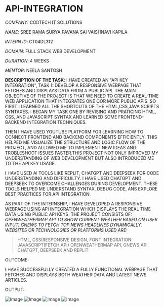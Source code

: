 # API-INTEGRATION
*COMPANY*: CODTECH IT SOLUTIONS

*NAME*: SREE RAMA SURYA PAVANA SAI VAISHNAVI KAPILA

*INTERN ID*: CT04DL312

*DOMAIN*: FULL STACK WEB DEVELOPMENT

*DURATION*: 4 WEEKS

*MENTOR*: NEELA SANTOSH


**DESCRIPTION OF THE TASK**:
I HAVE CREATED AN "API KEY INTEGRATION", TASK 1: DEVELOP A RESPONSIVE WEBPAGE THAT FETCHES AND DISPLAYS DATA FROM A PUBLIC API. THE MAIN OBJECTIVE OF THE PROJECT IS THAT WE NEED TO CREATE A REAL-TIME WEB APPLICATION THAT INTEGRATES ONE OOR MORE PUBLIC APIS. SO FIRST I LEARNED ALL THE SHORTCUTS OF THE HTML,CSS,JAVA SCRIPTS SYNTAXES. I BEGAN MY TASK ONE BY REVISING AND PRATICING HTML, CSS, AND JAVASCRIPT SYNTAX AND LEARNED SOME FRONTEND-BACKEND INTEGRATION TECHNIQUES.


THEN I HAVE USED YOUTUBE PLATFORM FOR LEARNING HOW TO CONNECT FRONTEND AND BACKEND COMPONENTS EFFICIENTLY. THIS HELPED ME VISUALIZE THE STRUCTURE AND LOGIC FLOW OF THE PROJECT, AND ALLOWED ME TO IMPLEMENT NEW IDEAS AND TROBLESHOOT ISSUES FASTER.THIS PROJECT NOT ONLY IMPROVED MY UNDERSTANDING OF WEB DEVELOPMENT BUT ALSO INTRODUCED ME TO THE API KEY USAGE.


I HAVE USED AI TOOLS LIKE REPLIT, CHATGPT AND DEEPSEEK FOR CODE UNDERSTANDING AND DIFFICUILTY. I HAVE USED CHATGPT AND DEEPSEEK TO OVERCOME CHALLENGES DURING DEVELOPMENT. THESE TOOLS HELPED ME UNDERSTAND SYNTAX, DEBUG CODE, ANS EXPLORE BEST PRACTICES FOR API INTEGRATION.


AS PART OF THE INTERNSHIP, I HAVE DEVELOPED A RESPONSIVE WEBPAGE USING API INTEGRATION WHICH DISPLAYS THE REAL-TIME DATA USING PUBLIC API KEYS. THE PROJECT CONSISTS OF:
*OPENWEATHERMAP API TO SHOW CURRENT WEATHER BASED ON USER INPUT.*
*GNEWS TO FETCH TOP NEWS HEADLINES DYNAMICALLY.*
*WEBSITES OR TECHNOLOGIES OR PLATFORMS USED ARE:*


>HTML, CSS(RESPONSIVE DESIGN, FONT INTEGRATION
>JAVASCRIPT(FETCH API)
>OPENWEATHERMAP API, GNEWS API
>CHATGPT, DEEPSEEK AND REPLIT


OUTCOME:


I HAVE SUCCESSFULLY CREATED A FULLY FUNCTIONAL WEBPAGE THAT FETCHES AND DISPLAYS BOTH WEATHER DATA AND LATEST NEWS ARTICLES.

OUTPUT:

![Image](https://github.com/user-attachments/assets/f9f2e5ae-85b2-449d-961a-65fa33e99234)
![Image](https://github.com/user-attachments/assets/7e510243-f1a2-4af8-8021-c918f8740990)
![Image](https://github.com/user-attachments/assets/22f62796-15f6-49e3-96ad-9309537c80f1)
![Image](https://github.com/user-attachments/assets/cb780b49-4f85-4241-a448-94d4707685a1)
